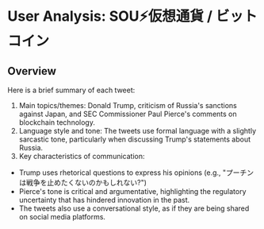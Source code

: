 # User Analysis: SOU⚡️仮想通貨 / ビットコイン

## Overview

Here is a brief summary of each tweet:

1. Main topics/themes: Donald Trump, criticism of Russia's sanctions against Japan, and SEC Commissioner Paul Pierce's comments on blockchain technology.
2. Language style and tone: The tweets use formal language with a slightly sarcastic tone, particularly when discussing Trump's statements about Russia.
3. Key characteristics of communication:
* Trump uses rhetorical questions to express his opinions (e.g., "プーチンは戦争を止めたくないのかもしれない?")
* Pierce's tone is critical and argumentative, highlighting the regulatory uncertainty that has hindered innovation in the past.
* The tweets also use a conversational style, as if they are being shared on social media platforms.